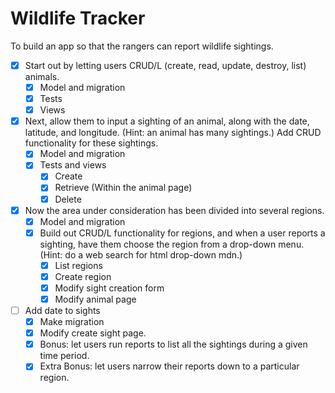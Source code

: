# Wildlife Tracker #

To build an app so that the rangers can report wildlife sightings.

- [x] Start out by letting users CRUD/L (create, read, update, destroy, list) animals.
  - [x] Model and migration
  - [x] Tests
  - [x] Views
- [x] Next, allow them to input a sighting of an animal, along with the date, latitude, and longitude. (Hint: an animal has many sightings.) Add CRUD functionality for these sightings.
  - [x] Model and migration
  - [x] Tests and views
    - [x] Create
    - [x] Retrieve (Within the animal page)
    - [x] Delete
- [x] Now the area under consideration has been divided into several regions.
  - [x] Model and migration
  - [x] Build out CRUD/L functionality for regions, and when a user reports a sighting, have them choose the region from a drop-down menu. (Hint: do a web search for html drop-down mdn.)
    - [x] List regions
    - [x] Create region
    - [x] Modify sight creation form
    - [x] Modify animal page
- [ ] Add date to sights
  - [x] Make migration
  - [x] Modify create sight page.
  - [x] Bonus: let users run reports to list all the sightings during a given time period.
  - [x] Extra Bonus: let users narrow their reports down to a particular region.
